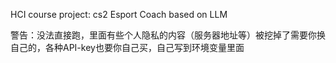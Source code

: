 HCI course project: cs2 Esport Coach based on LLM

警告：没法直接跑，里面有些个人隐私的内容（服务器地址等）被挖掉了需要你换自己的，各种API-key也要你自己买，自己写到环境变量里面
